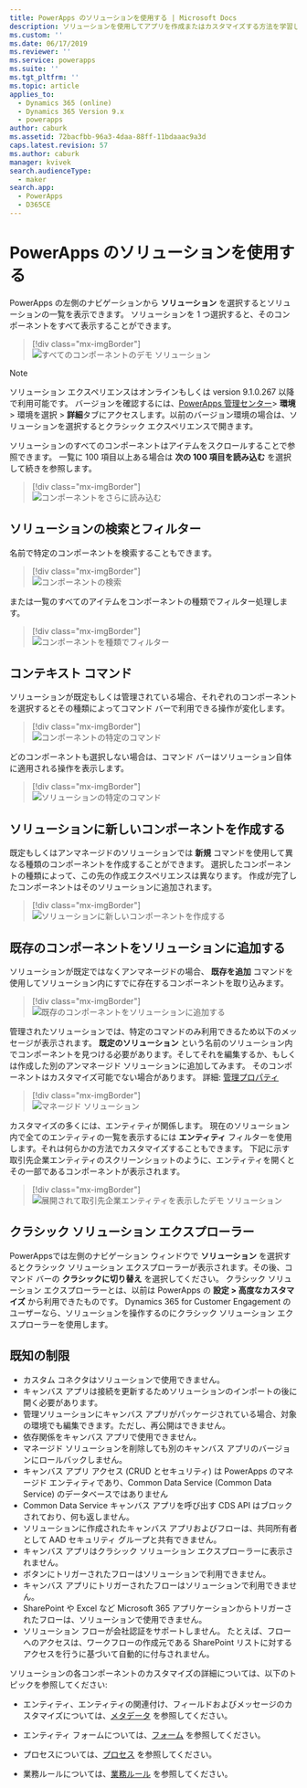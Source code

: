 ```yaml
---
title: PowerApps のソリューションを使用する | Microsoft Docs
description: ソリューションを使用してアプリを作成またはカスタマイズする方法を学習します
ms.custom: ''
ms.date: 06/17/2019
ms.reviewer: ''
ms.service: powerapps
ms.suite: ''
ms.tgt_pltfrm: ''
ms.topic: article
applies_to:
  - Dynamics 365 (online)
  - Dynamics 365 Version 9.x
  - powerapps
author: caburk
ms.assetid: 72bacfbb-96a3-4daa-88ff-11bdaaac9a3d
caps.latest.revision: 57
ms.author: caburk
manager: kvivek
search.audienceType:
  - maker
search.app:
  - PowerApps
  - D365CE
---
```

# <a name="use-solutions-in-powerapps"></a>PowerApps のソリューションを使用する

 PowerApps の左側のナビゲーションから **ソリューション** を選択するとソリューションの一覧を表示できます。 ソリューションを 1 つ選択すると、そのコンポーネントをすべて表示することができます。 
 
> [!div class="mx-imgBorder"]  
> ![すべてのコンポーネントのデモ ソリューション](media/solution-all-items-list.PNG "すべてのコンポーネントのデモ ソリューション")  
 
> [!NOTE]
>  ソリューション エクスペリエンスはオンラインもしくは version 9.1.0.267 以降で利用可能です。 バージョンを確認するには、[PowerApps 管理センター](https://admin.powerapps.com/)> **環境** > 環境を選択 > **詳細**タブにアクセスします。以前のバージョン環境の場合は、ソリューションを選択するとクラシック エクスペリエンスで開きます。  
 
 ソリューションのすべてのコンポーネントはアイテムをスクロールすることで参照できます。 一覧に 100 項目以上ある場合は **次の 100 項目を読み込む** を選択して続きを参照します。 
 
> [!div class="mx-imgBorder"]  
> ![コンポーネントをさらに読み込む](media/load-more.PNG "コンポーネントをさらに読み込む")  

 ## <a name="search-and-filter-in-a-solution"></a>ソリューションの検索とフィルター
 
 名前で特定のコンポーネントを検索することもできます。 
 
> [!div class="mx-imgBorder"]  
> ![コンポーネントの検索](media/solution-search-box.png "コンポーネントの検索")  
 
 または一覧のすべてのアイテムをコンポーネントの種類でフィルター処理します。
  
> [!div class="mx-imgBorder"]  
> ![コンポーネントを種類でフィルター](media/solution-filter.PNG "コンポーネントを種類でフィルター")  
 
 ## <a name="contextual-commands"></a>コンテキスト コマンド
 
 ソリューションが既定もしくは管理されている場合、それぞれのコンポーネントを選択するとその種類によってコマンド バーで利用できる操作が変化します。 
 
> [!div class="mx-imgBorder"]  
> ![コンポーネントの特定のコマンド](media/component-commands.png "コンポーネントの特定のコマンド")  
 
 どのコンポーネントも選択しない場合は、コマンド バーはソリューション自体に適用される操作を表示します。 
 
> [!div class="mx-imgBorder"]  
> ![ソリューションの特定のコマンド](media/solution-commands.PNG "ソリューションの特定のコマンド")  
 
 ## <a name="create-components-in-a-solution"></a>ソリューションに新しいコンポーネントを作成する
 既定もしくはアンマネージドのソリューションでは **新規** コマンドを使用して異なる種類のコンポーネントを作成することができます。 選択したコンポーネントの種類によって、この先の作成エクスペリエンスは異なります。 作成が完了したコンポーネントはそのソリューションに追加されます。 
 
> [!div class="mx-imgBorder"]  
> ![ソリューションに新しいコンポーネントを作成する](media/solution-new-component.PNG "ソリューションに新しいコンポーネントを作成する")  
 
 ## <a name="add-an-existing-component-to-a-solution"></a>既存のコンポーネントをソリューションに追加する
 
 ソリューションが既定ではなくアンマネージドの場合、 **既存を追加** コマンドを使用してソリューション内にすでに存在するコンポーネントを取り込みます。  
 
> [!div class="mx-imgBorder"]  
> ![既存のコンポーネントをソリューションに追加する](media/solution-add-existing-component.PNG "既存のコンポーネントをソリューションに追加する")  
  
 管理されたソリューションでは、特定のコマンドのみ利用できるため以下のメッセージが表示されます。 **既定のソリューション** という名前のソリューション内でコンポーネントを見つける必要があります。そしてそれを編集するか、もしくは作成した別のアンマネージド ソリューションに追加してみます。 そのコンポーネントはカスタマイズ可能でない場合があります。 詳細: [管理プロパティ](solutions-overview.md#managed-properties)

> [!div class="mx-imgBorder"]  
> ![マネージド ソリューション](media/managed-solution.PNG "マネージド ソリューション")  

 カスタマイズの多くには、エンティティが関係します。 現在のソリューション内で全てのエンティティの一覧を表示するには **エンティティ** フィルターを使用します。それは何らかの方法でカスタマイズすることもできます。 下記に示す取引先企業エンティティのスクリーンショットのように、エンティティを開くとその一部であるコンポーネントが表示されます。 
   
> [!div class="mx-imgBorder"]  
> ![展開されて取引先企業エンティティを表示したデモ ソリューション](media/solution-entity-account.png "展開されて取引先企業エンティティを表示したデモ ソリューション")  

## <a name="classic-solution-explorer"></a>クラシック ソリューション エクスプローラー

PowerAppsでは左側のナビゲーション ウィンドウで **ソリューション** を選択するとクラシック ソリューション エクスプローラーが表示されます。その後、コマンド バーの **クラシックに切り替え** を選択してください。 クラシック ソリューション エクスプローラーとは、以前は PowerApps の **設定 > 高度なカスタマイズ** から利用できたものです。 Dynamics 365 for Customer Engagement のユーザーなら、ソリューションを操作するのにクラシック ソリューション エクスプローラーを使用します。  

## <a name="known-limitations"></a>既知の制限

- カスタム コネクタはソリューションで使用できません。
- キャンバス アプリは接続を更新するためソリューションのインポートの後に開く必要があります。
- 管理ソリューションにキャンバス アプリがパッケージされている場合、対象の環境でも編集できます。ただし、再公開はできません。
- 依存関係をキャンバス アプリで使用できません。
- マネージド ソリューションを削除しても別のキャンバス アプリのバージョンにロールバックしません。 
-   キャンバス アプリ アクセス (CRUD とセキュリティ) は PowerApps のマネージド エンティティであり、Common Data Service (Common Data Service)  のデータベースではありません
-   Common Data Service キャンバス アプリを呼び出す CDS API はブロックされており、何も返しません。 
-   ソリューションに作成されたキャンバス アプリおよびフローは、共同所有者として AAD セキュリティ グループと共有できません。
-   キャンバス アプリはクラシック ソリューション エクスプローラーに表示されません。
- ボタンにトリガーされたフローはソリューションで利用できません。
- キャンバス アプリにトリガーされたフローはソリューションで利用できません。
- SharePoint や Excel など Microsoft 365 アプリケーションからトリガーされたフローは、ソリューションで使用できません。
- ソリューション フローが会社認証をサポートしません。 たとえば、フローへのアクセスは、ワークフローの作成元である SharePoint リストに対するアクセスを行うに基づいて自動的に付与されません。

 ソリューションの各コンポーネントのカスタマイズの詳細については、以下のトピックを参照してください:  
  
-   エンティティ、エンティティの関連付け、フィールドおよびメッセージのカスタマイズについては、[メタデータ](create-edit-metadata.md) を参照してください。  
  
-   エンティティ フォームについては、[フォーム](../model-driven-apps/create-design-forms.md) を参照してください。  
  
-   プロセスについては、[プロセス](../model-driven-apps/guide-staff-through-common-tasks-processes.md) を参照してください。  
  
-   業務ルールについては、[業務ルール](../model-driven-apps/create-business-rules-recommendations-apply-logic-form.md) を参照してください。  
